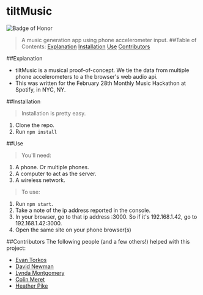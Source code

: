 # tiltMusic
![Badge of Honor](https://img.shields.io/badge/Built%20at-Fullstack-green.svg?style=flat-square)
>A music generation app using phone accelerometer input.
##Table of Contents:
[Explanation](#Explanation)
[Installation](#Installation)
[Use](#Use)
[Contributors](#Contributors)

##Explanation
 - tiltMusic is a musical proof-of-concept. We tie the data from multiple phone accelerometers to a the browser's web audio
api.
 - This was written for the February 28th Monthly Music Hackathon at Spotify, in NYC, NY.

##Installation
>Installation is pretty easy. 
 1. Clone the repo.
 2. Run ```npm install```

##Use
>You'll need:
 1. A phone. Or multiple phones.
 2. A computer to act as the server.
 3. A wireless network.
>To use:
 1. Run ```npm start```.
 2. Take a note of the ip address reported in the console. 
 3. In your browser, go to that ip address :3000. So if it's 192.168.1.42, go to 192.168.1.42:3000.
 4. Open the same site on your phone browser(s)

##Contributors
The following people (and a few others!) helped with this project:
- [Evan Torkos](github.com/etorkos)
- [David Newman](github.com/Newms34)
- [Lynda Montgomery](github.com/montgol)
- [Colin Meret](github.com/colin92)
- [Heather Pike](github.com/heatherpike)
